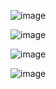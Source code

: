
![image](https://github.com/user-attachments/assets/32a80eca-bf29-47ab-8d06-aaa0126b8c62)

![image](https://github.com/user-attachments/assets/2344bb63-70bb-4c62-9c4a-b9d074544c24)

![image](https://github.com/user-attachments/assets/0f34f773-20ff-4fca-815b-fd721b00b622)

![image](https://github.com/user-attachments/assets/b8f19f66-5feb-4e46-8516-aaf4af81fc62)
